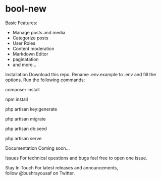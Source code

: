 # bool-new
Basic Features:
* Manage posts and media
* Categorize posts
* User Roles
* Content moderation
* Markdown Editor
* paginatation
* and more...

Installation
Download this repo.
Rename .env.example to .env and fill the options.
Run the following commands:

composer install

npm install

php artisan key:generate

php artisan migrate

php artisan db:seed

php artisan serve


Documentation
Coming soon...

Issues
For technical questions and bugs feel free to open one issue.


Stay In Touch
For latest releases and announcements, follow @bushrayousaf on Twitter.
